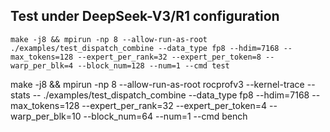 


## Test under DeepSeek-V3/R1 configuration
```
make -j8 && mpirun -np 8 --allow-run-as-root ./examples/test_dispatch_combine --data_type fp8 --hdim=7168 --max_tokens=128 --expert_per_rank=32 --expert_per_token=8 --warp_per_blk=4 --block_num=128 --num=1 --cmd test
```

make -j8 && mpirun -np 8 --allow-run-as-root rocprofv3 --kernel-trace --stats -- ./examples/test_dispatch_combine --data_type fp8 --hdim=7168 --max_tokens=128 --expert_per_rank=32 --expert_per_token=4 --warp_per_blk=10 --block_num=64 --num=1 --cmd bench